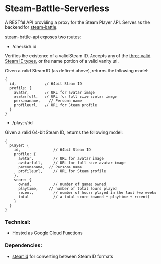 # Steam-Battle-Serverless

A RESTful API providing a proxy for the Steam Player API. Serves as the backend for [steam-battle](https://github.com/gilmoreg/steam-battle).

steam-battle-api exposes two routes:

 * /checkid/:id

Verifies the existence of a valid Steam ID. Accepts any of the [three valid Steam ID types](https://developer.valvesoftware.com/wiki/SteamID), or the name portion of a valid vanity url.

Given a valid Steam ID (as defined above), returns the following model:
```
{
  id,             // 64bit Steam ID
  profile: {
    avatar,    	  // URL for avatar image
    avatarfull,	  // URL for full size avatar image
    personaname,	// Persona name
    profileurl,	  // URL for Steam profile
  }
}
```

 * /player/:id

Given a valid 64-bit Steam ID, returns the following model:
```
{
  player: {
    id,		          // 64bit Steam ID
    profile: {
      avatar,    	  // URL for avatar image
      avatarfull,	  // URL for full size avatar image
      personaname,	// Persona name
      profileurl,	  // URL for Steam profile
    },
    score: {
      owned,	      // number of games owned
      playtime,	    // number of total hours played
      recent,	      // number of hours played in the last two weeks
      total		      // a total score (owned + playtime + recent)
    }
  }
}
```

### Technical:
 * Hosted as Google Cloud Functions

### Dependencies:
 * [steamid](https://github.com/DoctorMcKay/node-steamid) for converting between Steam ID formats
